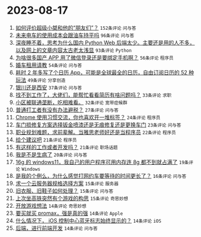 # 2023-08-17

1. [如何评价超级小桀和他的“朋友们”？](https://www.v2ex.com/t/965958) `152条评论` `问与答`
1. [未来电车的使用成本会跟油车持平吗](https://www.v2ex.com/t/965961) `96条评论` `问与答`
1. [深夜睡不着，思考为什么国内 Python Web 后端太少。主要还是用的人不多，以及网上的文章内容太古老太浅显](https://www.v2ex.com/t/965956) `93条评论` `Python`
1. [为啥很多国产 APP 用了微信登录还是要绑定手机啊？](https://www.v2ex.com/t/965984) `56条评论` `程序员`
1. [婚车租用请教](https://www.v2ex.com/t/965971) `54条评论` `问与答`
1. [耗时 2 年多写了个日历 App，可能是全球最全的日历，自由订阅日历的 52 种玩法](https://www.v2ex.com/t/966033) `49条评论` `分享创造`
1. [银川还是西安](https://www.v2ex.com/t/965955) `37条评论` `问与答`
1. [找不到工作了，大佬们，能帮忙看看简历有啥问题吗？](https://www.v2ex.com/t/966032) `33条评论` `求职`
1. [小区被联通垄断，吃相难看。](https://www.v2ex.com/t/966007) `32条评论` `宽带症候群`
1. [普通打工者有没有办法避税？](https://www.v2ex.com/t/966050) `27条评论` `问与答`
1. [Chrome 使用习惯交流，你也喜欢开一堆标签？](https://www.v2ex.com/t/965989) `24条评论` `程序员`
1. [车门损修复方案选择钣金喷漆还是无痕修复还是更换车门](https://www.v2ex.com/t/966026) `23条评论` `问与答`
1. [职业规划难题，求前辈解。当雅思老师好还是当程序员](https://www.v2ex.com/t/966053) `22条评论` `程序员`
1. [给个建议吧](https://www.v2ex.com/t/966058) `21条评论` `程序员`
1. [有这样的工作或者开发吗？](https://www.v2ex.com/t/965960) `21条评论` `职场话题`
1. [我是不是生病了](https://www.v2ex.com/t/965985) `20条评论` `问与答`
1. [16g 的 windows11，我自己的用户程序可用内存连 8g 都不到就占满了](https://www.v2ex.com/t/965970) `19条评论` `Windows`
1. [是我的个例么，为什么感觉打网约车要等待的时间更长了？](https://www.v2ex.com/t/965997) `16条评论` `问与答`
1. [求一个云服务器规格选择方案](https://www.v2ex.com/t/966042) `15条评论` `服务器`
1. [旧衣服、旧鞋子如何处理？](https://www.v2ex.com/t/966004) `15条评论` `问与答`
1. [上次坐高铁突然有个游戏的构思](https://www.v2ex.com/t/965992) `15条评论` `奇思妙想`
1. [开放游戏想法](https://www.v2ex.com/t/966019) `14条评论` `奇思妙想`
1. [要买就买 promax，强是真的强](https://www.v2ex.com/t/966009) `14条评论` `Apple`
1. [什么情况下， iOS 控制中心蓝牙标志始终显示的？](https://www.v2ex.com/t/965967) `14条评论` `iOS`
1. [后端，进行前端开发](https://www.v2ex.com/t/965965) `14条评论` `问与答`
